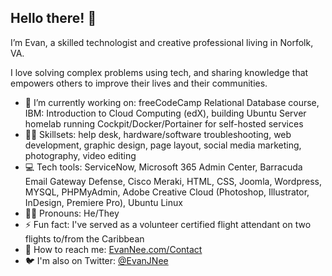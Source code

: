 ## Hello there! 👋

I’m Evan, a skilled technologist and creative professional living in Norfolk, VA.

I love solving complex problems using tech, and sharing knowledge that empowers others to improve their lives and their communities.

- 🔭 I’m currently working on: freeCodeCamp Relational Database course, IBM: Introduction to Cloud Computing (edX), building Ubuntu Server homelab running Cockpit/Docker/Portainer for self-hosted services
- 👨‍💻 Skillsets: help desk, hardware/software troubleshooting, web development, graphic design, page layout, social media marketing, photography, video editing
- 💻 Tech tools: ServiceNow, Microsoft 365 Admin Center, Barracuda Email Gateway Defense, Cisco Meraki, HTML, CSS, Joomla, Wordpress, MYSQL, PHPMyAdmin, Adobe Creative Cloud (Photoshop, Illustrator, InDesign, Premiere Pro), Ubuntu Linux
- 🙋‍♂️ Pronouns: He/They
- ⚡ Fun fact: I've served as a volunteer certified flight attendant on two flights to/from the Caribbean
- 📧 How to reach me: [EvanNee.com/Contact](https://evannee.com/contact/)
- 🐦 I'm also on Twitter: [@EvanJNee](https://twitter.com/evanjnee)
